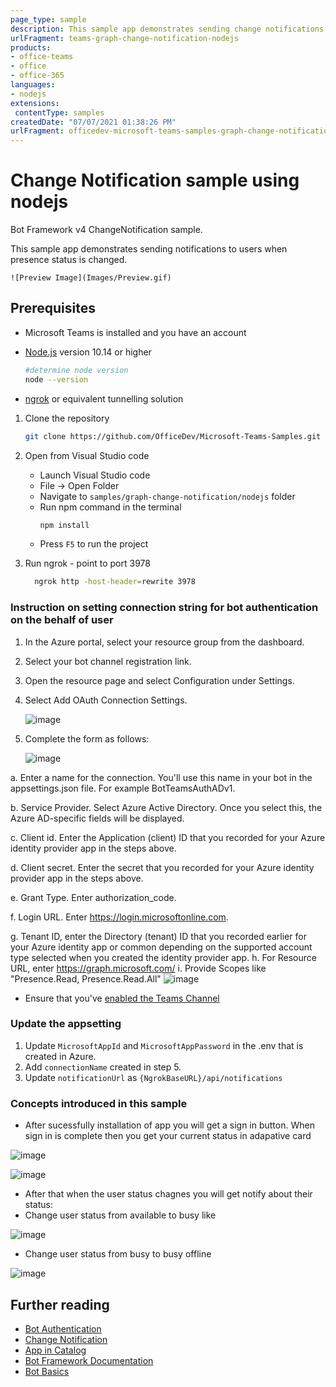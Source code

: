 ```yaml
---
page_type: sample
description: This sample app demonstrates sending change notifications to user presence in Teams based on user presence status.
urlFragment: teams-graph-change-notification-nodejs
products:
- office-teams
- office
- office-365
languages:
- nodejs
extensions:
 contentType: samples
createdDate: "07/07/2021 01:38:26 PM"
urlFragment: officedev-microsoft-teams-samples-graph-change-notification-nodejs
---
```


# Change Notification sample using nodejs

Bot Framework v4 ChangeNotification sample.

This sample app demonstrates sending notifications to users when presence status is changed.

	![Preview Image](Images/Preview.gif)

## Prerequisites

- Microsoft Teams is installed and you have an account
- [Node.js](https://nodejs.org) version 10.14 or higher

    ```bash
    #determine node version
    node --version
    ```
- [ngrok](https://ngrok.com/) or equivalent tunnelling solution

1. Clone the repository

    ```bash
    git clone https://github.com/OfficeDev/Microsoft-Teams-Samples.git
    ```
1. Open from Visual Studio code
    - Launch Visual Studio code
    - File -> Open Folder
    - Navigate to `samples/graph-change-notification/nodejs` folder
    - Run npm command  in the terminal
        ```bash
        npm install
        ``` 
    - Press `F5` to run the project

3. Run ngrok - point to port 3978

   ```bash
     ngrok http -host-header=rewrite 3978
   ```  

### Instruction on setting connection string for bot authentication on the behalf of user
1. In the Azure portal, select your resource group from the dashboard.

2. Select your bot channel registration link.

3. Open the resource page and select Configuration under Settings.

4. Select Add OAuth Connection Settings.

    ![image](Images/configuration.PNG)
	
5. Complete the form as follows:

    ![image](Images/BotConnection.PNG)

a. Enter a name for the connection. You'll use this name in your bot in the appsettings.json file. For example BotTeamsAuthADv1.

b. Service Provider. Select Azure Active Directory. Once you select this, the Azure AD-specific fields will be displayed.

c. Client id. Enter the Application (client) ID that you recorded for your Azure identity provider app in the steps above.

d. Client secret. Enter the secret that you recorded for your Azure identity provider app in the steps above.

e. Grant Type. Enter authorization_code.

f. Login URL. Enter https://login.microsoftonline.com.

g. Tenant ID, enter the Directory (tenant) ID that you recorded earlier for your Azure identity app or common depending on the supported account type selected when you created the identity provider app.
h. For Resource URL, enter https://graph.microsoft.com/
i. Provide  Scopes like "Presence.Read, Presence.Read.All"
![image](Images/ApiPermission.PNG)

- Ensure that you've [enabled the Teams Channel](https://docs.microsoft.com/en-us/azure/bot-service/channel-connect-teams?view=azure-bot-service-4.0)

### Update the appsetting
1. Update `MicrosoftAppId` and `MicrosoftAppPassword` in the .env that is created in Azure.
2. Add `connectionName` created in step 5.
3. Update `notificationUrl` as  `{NgrokBaseURL}/api/notifications`


### Concepts introduced in this sample
- After sucessfully installation of app you will get a sign in button. When sign in is complete then you get your current status in adapative card

![image](Images/Login.PNG)

![image](graph-change-notification/nodejs/Images/BeRightBack_validate.PNG)

- After that when the user status chagnes you will get notify about their status: 
- Change user status from available to busy like

![image](Images/Busy.PNG)

- Change user status from busy to busy offline

![image](Images/Offline.PNG)


## Further reading
- [Bot Authentication](https://docs.microsoft.com/en-us/azure/bot-service/bot-builder-authentication?view=azure-bot-service-4.0&tabs=aadv2%2Ccsharp)
- [Change Notification](https://docs.microsoft.com/en-us/graph/api/resources/webhooks?view=graph-rest-beta)
- [App in Catalog](https://docs.microsoft.com/en-us/graph/api/resources/teamsapp?view=graph-rest-1.0)
- [Bot Framework Documentation](https://docs.botframework.com)
- [Bot Basics](https://docs.microsoft.com/azure/bot-service/bot-builder-basics?view=azure-bot-service-4.0)

